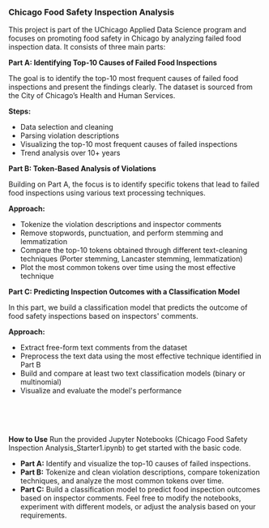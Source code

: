 ### Chicago Food Safety Inspection Analysis
This project is part of the UChicago Applied Data Science program and focuses on promoting food safety in Chicago by analyzing failed food inspection data. It consists of three main parts:

**Part A: Identifying Top-10 Causes of Failed Food Inspections**

The goal is to identify the top-10 most frequent causes of failed food inspections and present the findings clearly. The dataset is sourced from the City of Chicago’s Health and Human Services.

**Steps:**
* Data selection and cleaning
* Parsing violation descriptions
* Visualizing the top-10 most frequent causes of failed inspections
* Trend analysis over 10+ years

**Part B: Token-Based Analysis of Violations**

Building on Part A, the focus is to identify specific tokens that lead to failed food inspections using various text processing techniques.

**Approach:**
* Tokenize the violation descriptions and inspector comments
* Remove stopwords, punctuation, and perform stemming and lemmatization
* Compare the top-10 tokens obtained through different text-cleaning techniques (Porter stemming, Lancaster stemming, lemmatization)
* Plot the most common tokens over time using the most effective technique

**Part C: Predicting Inspection Outcomes with a Classification Model**

In this part, we build a classification model that predicts the outcome of food safety inspections based on inspectors' comments.

**Approach:**
* Extract free-form text comments from the dataset
* Preprocess the text data using the most effective technique identified in Part B
* Build and compare at least two text classification models (binary or multinomial)
* Visualize and evaluate the model's performance

<br>
<br>
<br>

**How to Use**
Run the provided Jupyter Notebooks (Chicago Food Safety Inspection Analysis_Starter1.ipynb) to get started with the basic code.

* **Part A:** Identify and visualize the top-10 causes of failed inspections.
* **Part B:** Tokenize and clean violation descriptions, compare tokenization techniques, and analyze the most common tokens over time.
* **Part C:** Build a classification model to predict food inspection outcomes based on inspector comments.
Feel free to modify the notebooks, experiment with different models, or adjust the analysis based on your requirements.


